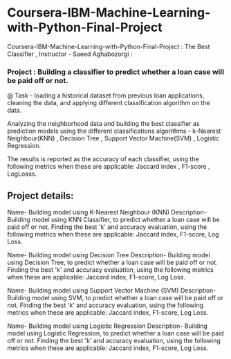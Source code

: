 # Coursera-IBM-Machine-Learning-with-Python-Final-Project
Coursera-IBM-Machine-Learning-with-Python-Final-Project : The Best Classifier , Instructor - Saeed Aghabozorgi : 

### Project : Building a classifier to predict whether a loan case will be paid off or not.

@ Task - loading a historical dataset from previous loan applications, cleaning the data, and applying different classification algorithm on the data.

Analyzing the neighborhood data and building the best classifier as prediction models using the different classifications algorithms - k-Nearest Neighbour(KNN) , Decision Tree , Support Vector Machine(SVM) , Logistic Regression.

The results is reported as the accuracy of each classifier, using the following metrics when these are applicable: Jaccard index , F1-score , LogLoass.

## Project details:

Name-
             Building model using K-Nearest Neighbour (KNN)
Description-
             Building model using KNN Classifier, to predict whether a loan case will be paid off or not.
             Finding the best 'k' and accuracy evaluation, using the following metrics when these are applicable:
             Jaccard index, F1-score, Log Loss.


Name-
             Building model using Decision Tree
Description-
             Building model using Decision Tree, to predict whether a loan case will be paid off or not.
             Finding the best 'k' and accuracy evaluation, using the following metrics when these are applicable:
             Jaccard index, F1-score, Log Loss.


Name-
             Building model using Support Vector Machine (SVM)
Description-
             Building model using SVM, to predict whether a loan case will be paid off or not.
             Finding the best 'k' and accuracy evaluation, using the following metrics when these are applicable:
             Jaccard index, F1-score, Log Loss.


Name-
             Building model using Logistic Regression
Description-
             Building model using Logistic Regression, to predict whether a loan case will be paid off or not.
             Finding the best 'k' and accuracy evaluation, using the following metrics when these are applicable:
             Jaccard index, F1-score, Log Loss.
